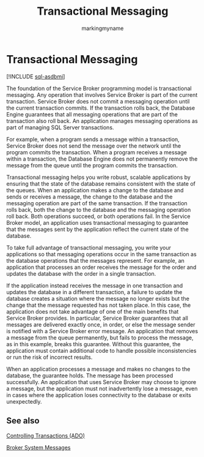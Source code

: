 ﻿---
title: Transactional Messaging
description: "The foundation of the Service Broker programming model is transactional messaging."
ms.prod: sql
ms.technology: configuration
ms.topic: conceptual
author: markingmyname
ms.author: maghan
ms.reviewer: mikeray
ms.date: "03/30/2022"
---

# Transactional Messaging

[!INCLUDE [sql-asdbmi](../../includes/applies-to-version/sql-asdbmi.md)]

The foundation of the Service Broker programming model is transactional messaging. Any operation that involves Service Broker is part of the current transaction. Service Broker does not commit a messaging operation until the current transaction commits. If the transaction rolls back, the Database Engine guarantees that all messaging operations that are part of the transaction also roll back. An application manages messaging operations as part of managing SQL Server transactions.

For example, when a program sends a message within a transaction, Service Broker does not send the message over the network until the program commits the transaction. When a program receives a message within a transaction, the Database Engine does not permanently remove the message from the queue until the program commits the transaction.

Transactional messaging helps you write robust, scalable applications by ensuring that the state of the database remains consistent with the state of the queues. When an application makes a change to the database and sends or receives a message, the change to the database and the messaging operation are part of the same transaction. If the transaction rolls back, both the change to the database and the messaging operation roll back. Both operations succeed, or both operations fail. In the Service Broker model, an application uses transactional messaging to guarantee that the messages sent by the application reflect the current state of the database.

To take full advantage of transactional messaging, you write your applications so that messaging operations occur in the same transaction as the database operations that the messages represent. For example, an application that processes an order receives the message for the order and updates the database with the order in a single transaction.

If the application instead receives the message in one transaction and updates the database in a different transaction, a failure to update the database creates a situation where the message no longer exists but the change that the message requested has not taken place. In this case, the application does not take advantage of one of the main benefits that Service Broker provides. In particular, Service Broker guarantees that all messages are delivered exactly once, in order, or else the message sender is notified with a Service Broker error message. An application that removes a message from the queue permanently, but fails to process the message, as in this example, breaks this guarantee. Without this guarantee, the application must contain additional code to handle possible inconsistencies or run the risk of incorrect results.

When an application processes a message and makes no changes to the database, the guarantee holds. The message has been processed successfully. An application that uses Service Broker may choose to ignore a message, but the application must not inadvertently lose a message, even in cases where the application loses connectivity to the database or exits unexpectedly.

## See also

[Controlling Transactions (ADO)](../../ado/guide/data/controlling-transactions-ado.md)

[Broker System Messages](broker-system-messages.md)
